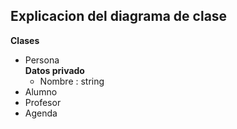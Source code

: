 ## Explicacion del diagrama de clase

**Clases**
* Persona  
  **Datos privado**
   * Nombre : string
* Alumno
* Profesor
* Agenda
